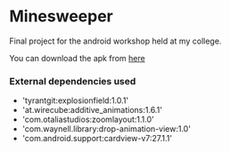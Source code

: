 # Minesweeper
Final project for the android workshop held at my college.

You can download the apk from [here](/app/build/outputs/apk/debug/app-debug.apk)

### External dependencies used
- 'tyrantgit:explosionfield:1.0.1'
- 'at.wirecube:additive_animations:1.6.1'
- 'com.otaliastudios:zoomlayout:1.1.0'
- 'com.waynell.library:drop-animation-view:1.0'
- 'com.android.support:cardview-v7:27.1.1'
